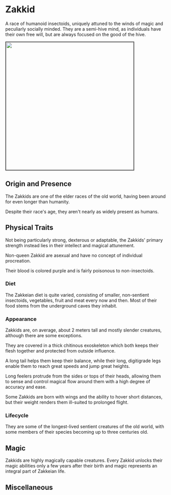 # Zakkid
A race of humanoid insectoids, uniquely attuned to the winds of magic and peculiarly socially minded. They are a semi-hive mind, as individuals have their own free will, but are always focused on the good of the hive. 

<img style="height:400px;border:#555 2px solid" src="../../../../../image/zakkid.png" />

## Origin and Presence
The Zakkids are one of the elder races of the old world, having been around for even longer than humanity. 

Despite their race's age, they aren't nearly as widely present as humans. 

## Physical Traits
Not being particularly strong, dexterous or adaptable, the Zakkids' primary strength instead lies in their intellect and magical attunement. 

Non-queen Zakkid are asexual and have no concept of individual procreation. 

Their blood is colored purple and is fairly poisonous to non-insectoids. 

### Diet
The Zakkeian diet is quite varied, consisting of smaller, non-sentient insectoids, vegetables, fruit and meat every now and then. Most of their food stems from the underground caves they inhabit. 

### Appearance
Zakkids are, on average, about 2 meters tall and mostly slender creatures, although there are some exceptions. 

They are covered in a thick chitinous exoskeleton which both keeps their flesh together and protected from outside influence. 

A long tail helps them keep their balance, while their long, digitigrade legs enable them to reach great speeds and jump great heights. 

Long feelers protrude from the sides or tops of their heads, allowing them to sense and control magical flow around them with a high degree of accuracy and ease. 

Some Zakkids are born with wings and the ability to hover short distances, but their weight renders them ill-suited to prolonged flight. 

### Lifecycle
They are some of the longest-lived sentient creatures of the old world, with some members of their species becoming up to three centuries old. 

## Magic
Zakkids are highly magically capable creatures. Every Zakkid unlocks their magic abilities only a few years after their birth and magic represents an integral part of Zakkeian life. 

## Miscellaneous
